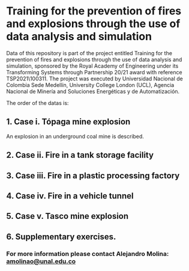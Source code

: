 # Training for the prevention of fires and explosions through the use of data analysis and simulation
Data of this repository is part of the project entitled Training for the prevention of fires and explosions through the use of data analysis and simulation, sponsored by the Royal Academy of Engineering under its Transforming Systems through Partnership 20/21 award with reference TSP2021\100311. The project was executed by Universidad Nacional de Colombia Sede Medellín, University College London (UCL), Agencia Nacional de Minería and Soluciones Energéticas y de Automatización.

The order of the datas is:

## 1. Case i. Tópaga mine explosion
An explosion in an underground coal mine is described. 

## 2. Case ii. Fire in a tank storage facility

## 3. Case iii. Fire in a plastic processing factory

## 4. Case iv. Fire in a vehicle tunnel

## 5. Case v. Tasco mine explosion

## 6. Supplementary exercises.


### For more information please contact Alejandro Molina: amolinao@unal.edu.co
